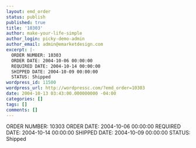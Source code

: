 ```yaml
---
layout: emd_order
status: publish
published: true
title: '10303'
author: make-your-life-simple
author_login: picky-demo-admin
author_email: admin@emarketdesign.com
excerpt: |-
  ORDER NUMBER: 10303
  ORDER DATE: 2004-10-06 00:00:00
  REQUIRED DATE: 2004-10-14 00:00:00
  SHIPPED DATE: 2004-10-09 00:00:00
  STATUS: Shipped
wordpress_id: 11500
wordpress_url: http://wordpressc.com/?emd_order=10303
date: 2004-10-13 03:43:00.000000000 -04:00
categories: []
tags: []
comments: []
---
```

ORDER NUMBER: 10303
ORDER DATE: 2004-10-06 00:00:00
REQUIRED DATE: 2004-10-14 00:00:00
SHIPPED DATE: 2004-10-09 00:00:00
STATUS: Shipped
